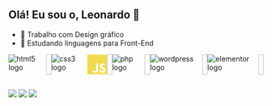 ## Olá! Eu sou o, Leonardo 👋


- 🔭 Trabalho com Design gráfico
- 🌱 Estudando linguagens para Front-End

<div style="display: flex"center"><br>
 <img src="https://cdn.jsdelivr.net/gh/devicons/devicon/icons/html5/html5-original.svg" height="40" alt="html5 logo"  />
 <img width="12" />
  <img src="https://cdn.jsdelivr.net/gh/devicons/devicon/icons/css3/css3-original.svg" height="40" alt="css3 logo"  />
  <img align="end" alt="Rafa-Js" height="40" width="40" src="https://raw.githubusercontent.com/devicons/devicon/master/icons/javascript/javascript-plain.svg">
 <img width="12" />
  <img src="https://cdn.jsdelivr.net/gh/devicons/devicon/icons/php/php-original.svg" height="40" alt="php logo"  />
 <img width="12" />
  <img src="https://cdn.jsdelivr.net/gh/devicons/devicon/icons/wordpress/wordpress-original.svg" height="40" alt="wordpress logo"  />
 <img width="12" />
  <img src="https://img.icons8.com/?size=100&id=BnOyV43gP7fZ&format=png&color=000000" height="40" alt="elementor logo"  />
  <img width="12" />
  
</div>
  
  ##
 
<div> 
  <a href="https://instagram.com/leonardorejani__" target="_blank"><img src="https://img.shields.io/badge/-Instagram-%23E4405F?style=for-the-badge&logo=instagram&logoColor=white" target="_blank"></a>
  <a href = "mailto:leonardotbrejani@gmail.com"><img src="https://img.shields.io/badge/-Gmail-%23333?style=for-the-badge&logo=gmail&logoColor=white" target="_blank"></a>
  <a href="https://www.linkedin.com/in/leonardo-rejani-59559331b?utm_source=share&utm_campaign=share_via&utm_content=profile&utm_medium=android_app)" target="_blank"><img src="https://img.shields.io/badge/-LinkedIn-%230077B5?style=for-the-badge&logo=linkedin&logoColor=white" target="_blank"></a> 
  
</div>
